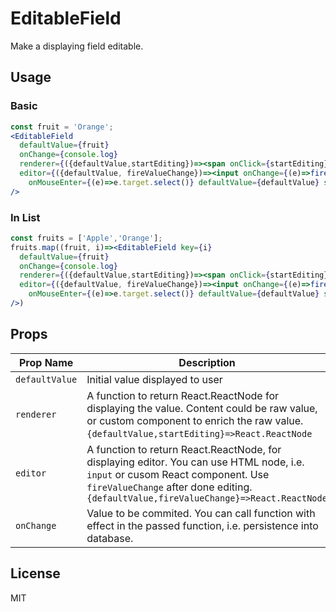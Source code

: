# EditableField
Make a displaying field editable.

## Usage
### Basic
```jsx
const fruit = 'Orange';
<EditableField 
  defaultValue={fruit} 
  onChange={console.log}
  renderer={({defaultValue,startEditing})=><span onClick={startEditing}>{defaultValue}</span>} 
  editor={({defaultValue, fireValueChange})=><input onChange={(e)=>fireValueChange(e,e.target.value)} 
    onMouseEnter={(e)=>e.target.select()} defaultValue={defaultValue} style={{border:'none'}}/>} 
/>
```


### In List
```jsx
const fruits = ['Apple','Orange'];
fruits.map((fruit, i)=><EditableField key={i}
  defaultValue={fruit} 
  onChange={console.log}
  renderer={({defaultValue,startEditing})=><span onClick={startEditing}>{defaultValue}</span>} 
  editor={({defaultValue, fireValueChange})=><input onChange={(e)=>fireValueChange(e,e.target.value)} 
    onMouseEnter={(e)=>e.target.select()} defaultValue={defaultValue} style={{border:'none'}}/>} 
/>)
```

## Props
|Prop Name|Description|
|---|---|
|`defaultValue`|Initial value displayed to user|
|`renderer`|A function to return React.ReactNode for displaying the value. Content could be raw value, or custom component to enrich the raw value. `{defaultValue,startEditing}=>React.ReactNode`　|
|`editor`|A function to return React.ReactNode, for displaying editor. You can use HTML node, i.e. `input` or cusom React component. Use `fireValueChange` after done editing.`{defaultValue,fireValueChange}=>React.ReactNode`|
|`onChange`|Value to be commited. You can call function with effect in the passed function, i.e. persistence into database.|

## License
MIT
